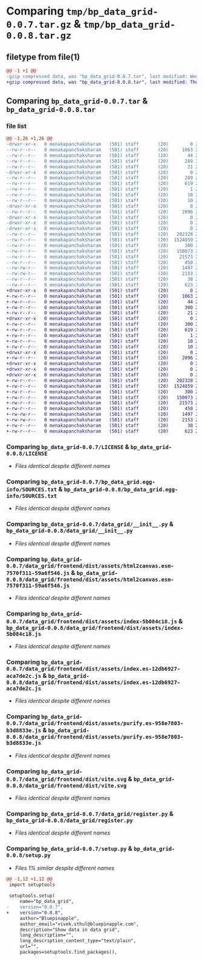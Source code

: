 # Comparing `tmp/bp_data_grid-0.0.7.tar.gz` & `tmp/bp_data_grid-0.0.8.tar.gz`

## filetype from file(1)

```diff
@@ -1 +1 @@
-gzip compressed data, was "bp_data_grid-0.0.7.tar", last modified: Wed Apr 19 05:42:09 2023, max compression
+gzip compressed data, was "bp_data_grid-0.0.8.tar", last modified: Thu Apr 20 10:20:44 2023, max compression
```

## Comparing `bp_data_grid-0.0.7.tar` & `bp_data_grid-0.0.8.tar`

### file list

```diff
@@ -1,26 +1,26 @@
-drwxr-xr-x   0 menakapanchaksharam   (501) staff       (20)        0 2023-04-19 05:42:09.494524 bp_data_grid-0.0.7/
--rw-r--r--   0 menakapanchaksharam   (501) staff       (20)     1063 2023-04-10 18:26:13.000000 bp_data_grid-0.0.7/LICENSE
--rw-r--r--   0 menakapanchaksharam   (501) staff       (20)       44 2023-04-10 18:26:13.000000 bp_data_grid-0.0.7/MANIFEST.in
--rw-r--r--   0 menakapanchaksharam   (501) staff       (20)      289 2023-04-19 05:42:09.494082 bp_data_grid-0.0.7/PKG-INFO
--rw-r--r--   0 menakapanchaksharam   (501) staff       (20)       21 2023-04-10 05:35:41.000000 bp_data_grid-0.0.7/README.md
-drwxr-xr-x   0 menakapanchaksharam   (501) staff       (20)        0 2023-04-19 05:42:09.483649 bp_data_grid-0.0.7/bp_data_grid.egg-info/
--rw-r--r--   0 menakapanchaksharam   (501) staff       (20)      289 2023-04-19 05:42:09.000000 bp_data_grid-0.0.7/bp_data_grid.egg-info/PKG-INFO
--rw-r--r--   0 menakapanchaksharam   (501) staff       (20)      619 2023-04-19 05:42:09.000000 bp_data_grid-0.0.7/bp_data_grid.egg-info/SOURCES.txt
--rw-r--r--   0 menakapanchaksharam   (501) staff       (20)        1 2023-04-19 05:42:09.000000 bp_data_grid-0.0.7/bp_data_grid.egg-info/dependency_links.txt
--rw-r--r--   0 menakapanchaksharam   (501) staff       (20)       18 2023-04-19 05:42:09.000000 bp_data_grid-0.0.7/bp_data_grid.egg-info/requires.txt
--rw-r--r--   0 menakapanchaksharam   (501) staff       (20)       10 2023-04-19 05:42:09.000000 bp_data_grid-0.0.7/bp_data_grid.egg-info/top_level.txt
-drwxr-xr-x   0 menakapanchaksharam   (501) staff       (20)        0 2023-04-19 05:42:09.484730 bp_data_grid-0.0.7/data_grid/
--rw-r--r--   0 menakapanchaksharam   (501) staff       (20)     2096 2023-04-18 06:06:34.000000 bp_data_grid-0.0.7/data_grid/__init__.py
-drwxr-xr-x   0 menakapanchaksharam   (501) staff       (20)        0 2023-04-19 05:42:09.479204 bp_data_grid-0.0.7/data_grid/frontend/
-drwxr-xr-x   0 menakapanchaksharam   (501) staff       (20)        0 2023-04-19 05:42:09.485904 bp_data_grid-0.0.7/data_grid/frontend/dist/
-drwxr-xr-x   0 menakapanchaksharam   (501) staff       (20)        0 2023-04-19 05:42:09.493340 bp_data_grid-0.0.7/data_grid/frontend/dist/assets/
--rw-r--r--   0 menakapanchaksharam   (501) staff       (20)   202328 2023-04-19 05:40:54.000000 bp_data_grid-0.0.7/data_grid/frontend/dist/assets/html2canvas.esm-7570f311-59a6f546.js
--rw-r--r--   0 menakapanchaksharam   (501) staff       (20)  1524859 2023-04-19 05:40:54.000000 bp_data_grid-0.0.7/data_grid/frontend/dist/assets/index-5b084c18.js
--rw-r--r--   0 menakapanchaksharam   (501) staff       (20)      300 2023-04-19 05:40:54.000000 bp_data_grid-0.0.7/data_grid/frontend/dist/assets/index-d081bea5.css
--rw-r--r--   0 menakapanchaksharam   (501) staff       (20)   150073 2023-04-19 05:40:54.000000 bp_data_grid-0.0.7/data_grid/frontend/dist/assets/index.es-12db6927-aca7de2c.js
--rw-r--r--   0 menakapanchaksharam   (501) staff       (20)    21573 2023-04-19 05:40:54.000000 bp_data_grid-0.0.7/data_grid/frontend/dist/assets/purify.es-958e7803-b3d8833e.js
--rw-r--r--   0 menakapanchaksharam   (501) staff       (20)      450 2023-04-19 05:41:12.000000 bp_data_grid-0.0.7/data_grid/frontend/dist/index.html
--rw-rw-r--   0 menakapanchaksharam   (501) staff       (20)     1497 2023-04-19 05:40:53.000000 bp_data_grid-0.0.7/data_grid/frontend/dist/vite.svg
--rw-rw-r--   0 menakapanchaksharam   (501) staff       (20)     2153 2023-04-10 09:19:07.000000 bp_data_grid-0.0.7/data_grid/register.py
--rw-r--r--   0 menakapanchaksharam   (501) staff       (20)       38 2023-04-19 05:42:09.494679 bp_data_grid-0.0.7/setup.cfg
--rw-r--r--   0 menakapanchaksharam   (501) staff       (20)      623 2023-04-19 05:41:19.000000 bp_data_grid-0.0.7/setup.py
+drwxr-xr-x   0 menakapanchaksharam   (501) staff       (20)        0 2023-04-20 10:20:44.016161 bp_data_grid-0.0.8/
+-rw-r--r--   0 menakapanchaksharam   (501) staff       (20)     1063 2023-04-10 18:26:13.000000 bp_data_grid-0.0.8/LICENSE
+-rw-r--r--   0 menakapanchaksharam   (501) staff       (20)       44 2023-04-10 18:26:13.000000 bp_data_grid-0.0.8/MANIFEST.in
+-rw-r--r--   0 menakapanchaksharam   (501) staff       (20)      300 2023-04-20 10:20:44.015772 bp_data_grid-0.0.8/PKG-INFO
+-rw-r--r--   0 menakapanchaksharam   (501) staff       (20)       21 2023-04-10 05:35:41.000000 bp_data_grid-0.0.8/README.md
+drwxr-xr-x   0 menakapanchaksharam   (501) staff       (20)        0 2023-04-20 10:20:44.001055 bp_data_grid-0.0.8/bp_data_grid.egg-info/
+-rw-r--r--   0 menakapanchaksharam   (501) staff       (20)      300 2023-04-20 10:20:43.000000 bp_data_grid-0.0.8/bp_data_grid.egg-info/PKG-INFO
+-rw-r--r--   0 menakapanchaksharam   (501) staff       (20)      619 2023-04-20 10:20:43.000000 bp_data_grid-0.0.8/bp_data_grid.egg-info/SOURCES.txt
+-rw-r--r--   0 menakapanchaksharam   (501) staff       (20)        1 2023-04-20 10:20:43.000000 bp_data_grid-0.0.8/bp_data_grid.egg-info/dependency_links.txt
+-rw-r--r--   0 menakapanchaksharam   (501) staff       (20)       18 2023-04-20 10:20:43.000000 bp_data_grid-0.0.8/bp_data_grid.egg-info/requires.txt
+-rw-r--r--   0 menakapanchaksharam   (501) staff       (20)       10 2023-04-20 10:20:43.000000 bp_data_grid-0.0.8/bp_data_grid.egg-info/top_level.txt
+drwxr-xr-x   0 menakapanchaksharam   (501) staff       (20)        0 2023-04-20 10:20:44.002151 bp_data_grid-0.0.8/data_grid/
+-rw-r--r--   0 menakapanchaksharam   (501) staff       (20)     2096 2023-04-18 06:06:34.000000 bp_data_grid-0.0.8/data_grid/__init__.py
+drwxr-xr-x   0 menakapanchaksharam   (501) staff       (20)        0 2023-04-20 10:20:43.997255 bp_data_grid-0.0.8/data_grid/frontend/
+drwxr-xr-x   0 menakapanchaksharam   (501) staff       (20)        0 2023-04-20 10:20:44.003689 bp_data_grid-0.0.8/data_grid/frontend/dist/
+drwxr-xr-x   0 menakapanchaksharam   (501) staff       (20)        0 2023-04-20 10:20:44.015113 bp_data_grid-0.0.8/data_grid/frontend/dist/assets/
+-rw-r--r--   0 menakapanchaksharam   (501) staff       (20)   202328 2023-04-19 05:40:54.000000 bp_data_grid-0.0.8/data_grid/frontend/dist/assets/html2canvas.esm-7570f311-59a6f546.js
+-rw-r--r--   0 menakapanchaksharam   (501) staff       (20)  1524859 2023-04-19 05:40:54.000000 bp_data_grid-0.0.8/data_grid/frontend/dist/assets/index-5b084c18.js
+-rw-r--r--   0 menakapanchaksharam   (501) staff       (20)      300 2023-04-19 05:40:54.000000 bp_data_grid-0.0.8/data_grid/frontend/dist/assets/index-d081bea5.css
+-rw-r--r--   0 menakapanchaksharam   (501) staff       (20)   150073 2023-04-19 05:40:54.000000 bp_data_grid-0.0.8/data_grid/frontend/dist/assets/index.es-12db6927-aca7de2c.js
+-rw-r--r--   0 menakapanchaksharam   (501) staff       (20)    21573 2023-04-19 05:40:54.000000 bp_data_grid-0.0.8/data_grid/frontend/dist/assets/purify.es-958e7803-b3d8833e.js
+-rw-r--r--   0 menakapanchaksharam   (501) staff       (20)      450 2023-04-19 05:41:12.000000 bp_data_grid-0.0.8/data_grid/frontend/dist/index.html
+-rw-rw-r--   0 menakapanchaksharam   (501) staff       (20)     1497 2023-04-19 05:40:53.000000 bp_data_grid-0.0.8/data_grid/frontend/dist/vite.svg
+-rw-rw-r--   0 menakapanchaksharam   (501) staff       (20)     2153 2023-04-10 09:19:07.000000 bp_data_grid-0.0.8/data_grid/register.py
+-rw-r--r--   0 menakapanchaksharam   (501) staff       (20)       38 2023-04-20 10:20:44.016299 bp_data_grid-0.0.8/setup.cfg
+-rw-r--r--   0 menakapanchaksharam   (501) staff       (20)      623 2023-04-20 10:19:11.000000 bp_data_grid-0.0.8/setup.py
```

### Comparing `bp_data_grid-0.0.7/LICENSE` & `bp_data_grid-0.0.8/LICENSE`

 * *Files identical despite different names*

### Comparing `bp_data_grid-0.0.7/bp_data_grid.egg-info/SOURCES.txt` & `bp_data_grid-0.0.8/bp_data_grid.egg-info/SOURCES.txt`

 * *Files identical despite different names*

### Comparing `bp_data_grid-0.0.7/data_grid/__init__.py` & `bp_data_grid-0.0.8/data_grid/__init__.py`

 * *Files identical despite different names*

### Comparing `bp_data_grid-0.0.7/data_grid/frontend/dist/assets/html2canvas.esm-7570f311-59a6f546.js` & `bp_data_grid-0.0.8/data_grid/frontend/dist/assets/html2canvas.esm-7570f311-59a6f546.js`

 * *Files identical despite different names*

### Comparing `bp_data_grid-0.0.7/data_grid/frontend/dist/assets/index-5b084c18.js` & `bp_data_grid-0.0.8/data_grid/frontend/dist/assets/index-5b084c18.js`

 * *Files identical despite different names*

### Comparing `bp_data_grid-0.0.7/data_grid/frontend/dist/assets/index.es-12db6927-aca7de2c.js` & `bp_data_grid-0.0.8/data_grid/frontend/dist/assets/index.es-12db6927-aca7de2c.js`

 * *Files identical despite different names*

### Comparing `bp_data_grid-0.0.7/data_grid/frontend/dist/assets/purify.es-958e7803-b3d8833e.js` & `bp_data_grid-0.0.8/data_grid/frontend/dist/assets/purify.es-958e7803-b3d8833e.js`

 * *Files identical despite different names*

### Comparing `bp_data_grid-0.0.7/data_grid/frontend/dist/vite.svg` & `bp_data_grid-0.0.8/data_grid/frontend/dist/vite.svg`

 * *Files identical despite different names*

### Comparing `bp_data_grid-0.0.7/data_grid/register.py` & `bp_data_grid-0.0.8/data_grid/register.py`

 * *Files identical despite different names*

### Comparing `bp_data_grid-0.0.7/setup.py` & `bp_data_grid-0.0.8/setup.py`

 * *Files 1% similar despite different names*

```diff
@@ -1,12 +1,12 @@
 import setuptools
 
 setuptools.setup(
     name="bp_data_grid",
-    version="0.0.7",
+    version="0.0.8",
     author="Bluepinapple",
     author_email="vivek.sthul@bluepinapple.com",
     description="Show data in data grid",
     long_description="",
     long_description_content_type="text/plain",
     url="",
     packages=setuptools.find_packages(),
```

